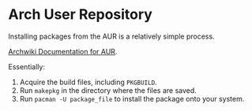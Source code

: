 
# Arch User Repository

Installing packages from the AUR is a relatively simple process.

[Archwiki Documentation for AUR](wiki.archlinux.org/title/Arch_User_Repository).

Essentially:

1. Acquire the build files, including `PKGBUILD`.
2. Run `makepkg` in the directory where the files are saved.
3. Run `pacman -U package_file` to install the package onto your system.

